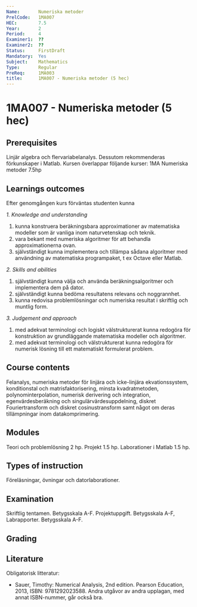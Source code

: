 ```yaml
---
Name:       Numeriska metoder
PrelCode:   1MA007
HEC:        7.5
Year:       2
Period:     4
Examiner1:  ??    
Examiner2:  ??
Status:     FirstDraft
Mandatory:  Yes
Subject:    Mathematics
Type:       Regular
PreReq:     1MA003
title:      1MA007 - Numeriska metoder (5 hec)
---
```


# 1MA007 - Numeriska metoder (5 hec)

## Prerequisites

Linjär algebra och flervariabelanalys. 
Dessutom rekommenderas förkunskaper i Matlab.
Kursen överlappar följande kurser: 1MA Numeriska metoder 7.5hp

## Learnings outcomes

Efter genomgången kurs förväntas studenten kunna

*1. Knowledge and understanding*

1. kunna konstruera beräkningsbara approximationer av matematiska modeller som är vanliga inom naturvetenskap och teknik.
1. vara bekant med numeriska algoritmer för att behandla approximationerna ovan.
1. självständigt kunna implementera och tillämpa sådana algoritmer med användning av matematiska programpaket, t ex Octave eller Matlab.

*2. Skills and abilities*

1. självständigt kunna välja och använda beräkningsalgoritmer och implementera dem på dator.
1. självständigt kunna bedöma resultatens relevans och noggrannhet.
1. kunna redovisa problemlösningar och numeriska resultat i skriftlig och muntlig form.

*3. Judgement and approach*

1. med adekvat terminologi och logiskt välstrukturerat kunna redogöra för konstruktion av grundläggande matematiska modeller och algoritmer.
1. med adekvat terminologi och välstrukturerat kunna redogöra för numerisk lösning till ett matematiskt formulerat problem.

## Course contents

Felanalys, numeriska metoder för linjära och icke-linjära ekvationssystem, konditionstal och matrisfaktorisering, minsta kvadratmetoden, polynominterpolation, numerisk derivering och integration, egenvärdesberäkning och singulärvärdesuppdelning, diskret Fouriertransform och diskret cosinustransform samt något om deras tillämpningar inom datakomprimering.

## Modules

Teori och problemlösning 2 hp. Projekt 1.5 hp. Laborationer i Matlab 1.5 hp. 

## Types of instruction

Föreläsningar, övningar och datorlaborationer. 

## Examination

Skriftlig tentamen. Betygsskala A-F. Projektuppgift. Betygsskala A-F, Labrapporter. Betygsskala A-F.

## Grading

## Literature

Obligatorisk litteratur: 

- Sauer, Timothy: Numerical Analysis, 2nd edition. Pearson Education, 2013, ISBN: 9781292023588. Andra utgåvor av andra upplagan, med annat ISBN-nummer, går också bra. 